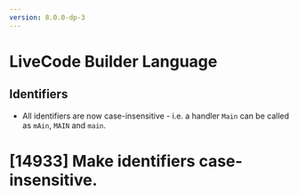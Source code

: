 ```yaml
---
version: 8.0.0-dp-3
---
```

# LiveCode Builder Language

## Identifiers

* All identifiers are now case-insensitive - i.e. a handler `Main` can
  be called as `mAin`, `MAIN` and `main`.

# [14933] Make identifiers case-insensitive.
